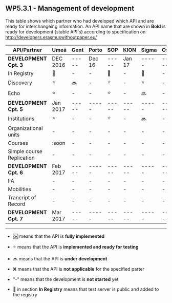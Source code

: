 ## WP5.3.1 - Management of development 

This table shows which partner who had developed which API and are ready for interchangeing information. An API name that are shown in **Bold** is ready for development (stable API's) according to specification on http://developers.erasmuswithoutpaper.eu/


| API/Partner                | Umeå  | Gent  | Porto |  SOP  | KION  | Sigma | Oslo  | Warsaw | Others|
| -------------------------- | ----- | ----- | ----- | ----- | ----- | ----- | ----- | ------ | ----- |
| **DEVELOPMENT Cpt. 3**  |DEC 2016  | ----- |Dec 16 | ----- |Jan 17 | ----- | ----- | ------ | ----- |
| In Registry                |:link: |   -   |   -   |:link: |   -   |:link: |   -   |:link:  |   -   |
| Discovery                  |:star: |:soon: |   -   |:star: |   -   |:star: |   -   |:star:  |   -   |
| Echo                       |:star: |   -   |   -   |:star: |   -   |:soon: |   -   |:soon:  |   -   |
| **DEVELOPMENT Cpt. 5**  |Jan 2017  | ----- | ----- | ----- | ----- | ----- | ----- | ------ | ----- |
| Institutions               |:star: |   -   |   -   |:star: |   -   |:soon: |   -   |:soon:  |   -   |
| Organizational units       |   -   |   -   |   -   |   -   |   -   |   -   |   -   |   -    |   -   |
| Courses                    |:soon  |   -   |   -   |   -   |   -   |   -   |   -   |   -    |   -   |
| Simple course Replication  |   -   |   -   |   -   |   -   |   -   |   -   |   -   |   -    |   -   |
| **DEVELOPMENT Cpt. 6**  |Feb 2017  | ----- | ----- | ----- | ----- | ----- | ----- | ------ | ----- |
| IIA                        |   -   |   -   |   -   |   -   |   -   |   -   |   -   |   -    |   -   |
| Mobilities                 |   -   |   -   |   -   |   -   |   -   |   -   |   -   |   -    |   -   |
| Trancript of Record        |   -   |   -   |   -   |   -   |   -   |   -   |   -   |   -    |   -   |
| **DEVELOPMENT Cpt. 7**  |Mar 2017  | ----- | ----- | ----- | ----- | ----- | ----- | ------ | ----- |

---
* :ok: means that the API is **fully implemented**
* :star: means that the API is **implemented and ready for testing**
* :soon: means that the API is **under development**
* :x: means that the API is **not applicable** for the specified parter 
* "-" means that the development is **not started** yet

* :link: in section **In Registry** means that test server is public and added to the registry 
